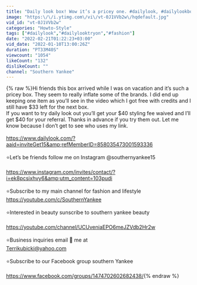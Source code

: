 ```yaml
---
title: "Daily look box! Wow it’s a pricey one. #dailylook, #dailylookbox, #clothingtryon, #fashion,"
image: "https:\/\/i.ytimg.com\/vi\/vt-0J1VVb2w\/hqdefault.jpg"
vid_id: "vt-0J1VVb2w"
categories: "Howto-Style"
tags: ["#dailylook","#dailylooktryon","#fashion"]
date: "2022-02-21T01:22:23+03:00"
vid_date: "2022-01-10T13:00:26Z"
duration: "PT33M40S"
viewcount: "1054"
likeCount: "132"
dislikeCount: ""
channel: "Southern Yankee"
---
```

{% raw %}Hi friends this box arrived while I was on vacation and it’s such a pricey box. They seem to really inflate some of the brands. I did end up keeping one item as you’ll see in the video which I got free with credits and I still have $33 left for the next box. <br />If you want to try daily look out you’ll get your $40 styling fee waived and I’ll get $40 for your referral. Thanks in advance if you try them out. Let me know because I don’t get to see who uses my link.<br /><br /><a rel="nofollow" target="blank" href="https://www.dailylook.com/?aaid=inviteGet15&amp;refMemberID=858035473001593336">https://www.dailylook.com/?aaid=inviteGet15&amp;refMemberID=858035473001593336</a><br /><br />⭐️Let’s be friends follow me on Instagram @southernyankee15 <br /><br /><a rel="nofollow" target="blank" href="https://www.instagram.com/invites/contact/?i=ek8pcsixhvy6&amp;utm_content=103pudi">https://www.instagram.com/invites/contact/?i=ek8pcsixhvy6&amp;utm_content=103pudi</a><br /> <br />⭐️Subscribe to my main channel for fashion and lifestyle <br /><a rel="nofollow" target="blank" href="https://youtube.com/c/SouthernYankee">https://youtube.com/c/SouthernYankee</a><br /><br />⭐️Interested in beauty sunscribe to southern yankee beauty<br /><br /><a rel="nofollow" target="blank" href="https://youtube.com/channel/UCUveniaEPO6meJZVdb2Hr2w">https://youtube.com/channel/UCUveniaEPO6meJZVdb2Hr2w</a><br /><br />⭐️Business inquiries email 📧 me at <br />Terrikubicki@yahoo.com <br /><br /> ⭐️Subscribe to our Facebook group southern Yankee <br /><br /><a rel="nofollow" target="blank" href="https://www.facebook.com/groups/1474702602682438/">https://www.facebook.com/groups/1474702602682438/</a>{% endraw %}
